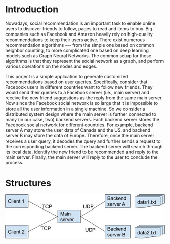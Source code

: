 # Introduction
Nowadays, social recommendation is an important task to enable online users to discover friends to follow, pages to read and items to buy. Big companies such as Facebook and Amazon heavily rely on high-quality recommendations to keep their users active. There exist numerous recommendation algorithms --- from the simple one based on common neighbor counting, to more complicated one based on deep learning models such as Graph Neural Networks. The common setup for those algorithms is that they represent the social network as a graph, and perform various operations on the nodes and edges.

This porject is a simple application to generate customized recommendations based on user queries. Specifically, consider that Facebook users in different countries want to follow new friends. They would send their queries to a Facebook server (i.e., main server) and receive the new friend suggestions as the reply from the same main server. Now since the Facebook social network is so large that it is impossible to store all the user information in a single machine. So we consider a distributed system design where the main server is further connected to many (in our case, two) backend servers. Each backend server stores the Facebook social network for different countries. For example, backend server A may store the user data of Canada and the US, and backend server B may store the data of Europe. Therefore, once the main server receives a user query, it decodes the query and further sends a request to the corresponding backend server. The backend server will search through its local data, identify the new friend to be recommended and reply to the main server. Finally, the main server will reply to the user to conclude the process.

# Structures
![structure](https://github.com/donghaof/Recommendation-Generator/blob/main/data/structure.jpg)
